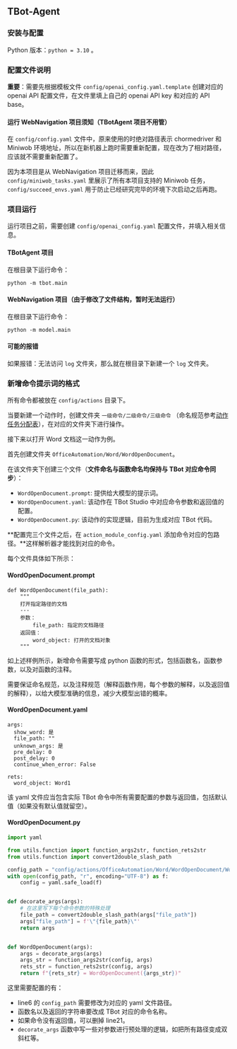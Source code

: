 ## TBot-Agent

### 安装与配置

Python 版本：`python = 3.10` 。

### 配置文件说明

**重要**：需要先根据模板文件 `config/openai_config.yaml.template` 创建对应的 openai API 配置文件，在文件里填上自己的 openai API key 和对应的 API base。

#### 运行 WebNavigation 项目须知（TBotAgent 项目不用管）

在 `config/config.yaml` 文件中，原来使用的时绝对路径表示 chormedriver 和 Miniwob 环境地址，所以在新机器上跑时需要重新配置，现在改为了相对路径，应该就不需要重新配置了。

因为本项目是从 WebNavigation 项目迁移而来，因此 `config/miniwob_tasks.yaml` 里展示了所有本项目支持的 Miniwob 任务，`config/succeed_envs.yaml` 用于防止已经研究完毕的环境下次启动之后再跑。

### 项目运行

运行项目之前，需要创建 `config/openai_config.yaml` 配置文件，并填入相关信息。

#### TBotAgent 项目

在根目录下运行命令：

```
python -m tbot.main
```

#### WebNavigation 项目（由于修改了文件结构，暂时无法运行）

在根目录下运行命令：

```
python -m model.main
```

#### 可能的报错

如果报错：无法访问 `log` 文件夹，那么就在根目录下新建一个 `log` 文件夹。

### 新增命令提示词的格式


所有命令都被放在 `config/actions` 目录下。

当要新建一个动作时，创建文件夹 `一级命令/二级命令/三级命令` （命名规范参考[动作任务分配表](https://u1tkb79ep4e.feishu.cn/sheets/QBuusFugZhUanitl6KLcFa8En8f)），在对应的文件夹下进行操作。

接下来以打开 Word 文档这一动作为例。

首先创建文件夹 `OfficeAutomation/Word/WordOpenDocument`。

在该文件夹下创建三个文件（**文件命名与函数命名均保持与 TBot 对应命令同步**）：

- `WordOpenDocument.prompt`: 提供给大模型的提示词。
- `WordOpenDocument.yaml`: 该动作在 TBot Studio 中对应命令参数和返回值的配置。
- `WordOpenDocument.py`: 该动作的实现逻辑，目前为生成对应 TBot 代码。

**配置完三个文件之后，在 `action_module_config.yaml` 添加命令对应的包路径。**这样解析器才能找到对应的命令。

每个文件具体如下所示：

#### WordOpenDocument.prompt

```
def WordOpenDocument(file_path):
    """
    打开指定路径的文档
    ---
    参数：
        file_path: 指定的文档路径
    返回值：
        word_object: 打开的文档对象
    """
```

如上述样例所示，新增命令需要写成 python 函数的形式，包括函数名，函数参数，以及对函数的注释。

需要保证命名规范，以及注释规范（解释函数作用，每个参数的解释，以及返回值的解释），以给大模型准确的信息，减少大模型出错的概率。

#### WordOpenDocument.yaml

```
args:
  show_word: 是
  file_path: ""
  unknown_args: 是
  pre_delay: 0
  post_delay: 0
  continue_when_error: False

rets:
  word_object: Word1
```

该 yaml 文件应当包含实际 TBot 命令中所有需要配置的参数与返回值，包括默认值（如果没有默认值就留空）。

#### WordOpenDocument.py

```python
import yaml

from utils.function import function_args2str, function_rets2str
from utils.function import convert2double_slash_path

config_path = "config/actions/OfficeAutomation/Word/WordOpenDocument/WordOpenDocument.yaml"
with open(config_path, "r", encoding="UTF-8") as f:
    config = yaml.safe_load(f)


def decorate_args(args):
    # 在这里写下每个命令参数的特殊处理
    file_path = convert2double_slash_path(args["file_path"])
    args["file_path"] = f'\"{file_path}\"'
    return args


def WordOpenDocument(args):
    args = decorate_args(args)
    args_str = function_args2str(config, args)
    rets_str = function_rets2str(config, args)
    return f"{rets_str} = WordOpenDocument({args_str})"
```

这里需要配置的有：

- line6 的 `config_path` 需要修改为对应的 yaml 文件路径。
- 函数名以及返回的字符串要改成 TBot 对应的命令名称。
- 如果命令没有返回值，可以删掉 line21。
- `decorate_args` 函数中写一些对参数进行预处理的逻辑，如把所有路径变成双斜杠等。
